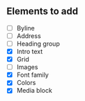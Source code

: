 ## Elements to add

- [ ] Byline
- [ ] Address
- [ ] Heading group
- [x] Intro text
- [x] Grid
- [ ] Images
- [x] Font family
- [x] Colors
- [x] Media block
